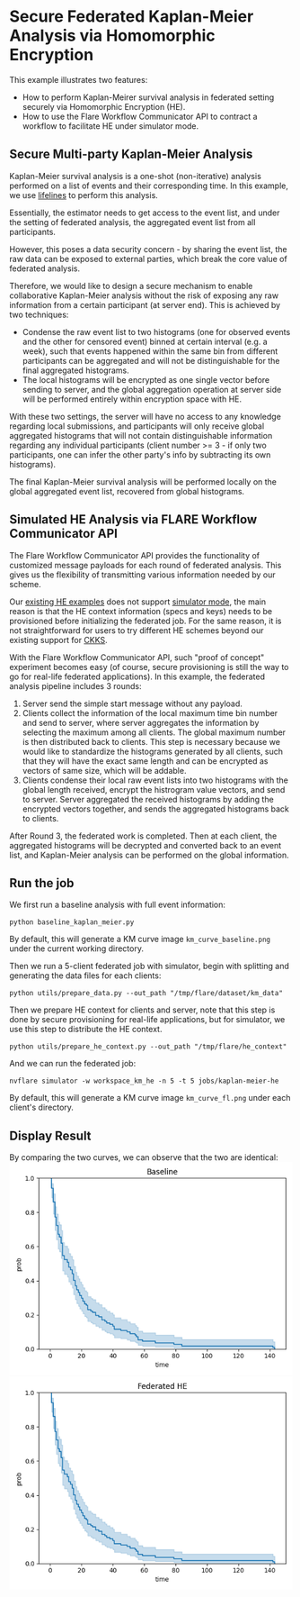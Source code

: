 # Secure Federated Kaplan-Meier Analysis via Homomorphic Encryption

This example illustrates two features:
* How to perform Kaplan-Meirer survival analysis in federated setting securely via Homomorphic Encryption (HE).
* How to use the Flare Workflow Communicator API to contract a workflow to facilitate HE under simulator mode.  

## Secure Multi-party Kaplan-Meier Analysis
Kaplan-Meier survival analysis is a one-shot (non-iterative) analysis performed on a list of events and their corresponding time. In this example, we use [lifelines](https://zenodo.org/records/10456828) to perform this analysis. 

Essentially, the estimator needs to get access to the event list, and under the setting of federated analysis, the aggregated event list from all participants.

However, this poses a data security concern - by sharing the event list, the raw data can be exposed to external parties, which break the core value of federated analysis.

Therefore, we would like to design a secure mechanism to enable collaborative Kaplan-Meier analysis without the risk of exposing any raw information from a certain participant (at server end). This is achieved by two techniques:

- Condense the raw event list to two histograms (one for observed events and the other for censored event) binned at certain interval (e.g. a week), such that events happened within the same bin from different participants can be aggregated and will not be distinguishable for the final aggregated histograms.
- The local histograms will be encrypted as one single vector before sending to server, and the global aggregation operation at server side will be performed entirely within encryption space with HE. 

With these two settings, the server will have no access to any knowledge regarding local submissions, and participants will only receive global aggregated histograms that will not contain distinguishable information regarding any individual participants (client number >= 3 - if only two participants, one can infer the other party's info by subtracting its own histograms).

The final Kaplan-Meier survival analysis will be performed locally on the global aggregated event list, recovered from global histograms.


## Simulated HE Analysis via FLARE Workflow Communicator API

The Flare Workflow Communicator API provides the functionality of customized message payloads for each round of federated analysis. This gives us the flexibility of transmitting various information needed by our scheme.

Our [existing HE examples](https://github.com/NVIDIA/NVFlare/tree/main/examples/advanced/cifar10/cifar10-real-world) does not support [simulator mode](https://nvflare.readthedocs.io/en/main/getting_started.html), the main reason is that the HE context information (specs and keys) needs to be provisioned before initializing the federated job. For the same reason, it is not straightforward for users to try different HE schemes beyond our existing support for [CKKS](https://github.com/NVIDIA/NVFlare/blob/main/nvflare/app_opt/he/model_encryptor.py).

With the Flare Workflow Communicator API, such "proof of concept" experiment becomes easy (of course, secure provisioning is still the way to go for real-life federated applications). In this example, the federated analysis pipeline includes 3 rounds:
1. Server send the simple start message without any payload. 
2. Clients collect the information of the local maximum time bin number and send to server, where server aggregates the information by selecting the maximum among all clients. The global maximum number is then distributed back to clients. This step is necessary because we would like to standardize the histograms generated by all clients, such that they will have the exact same length and can be encrypted as vectors of same size, which will be addable.
3. Clients condense their local raw event lists into two histograms with the global length received, encrypt the histrogram value vectors, and send to server. Server aggregated the received histograms by adding the encrypted vectors together, and sends the aggregated histograms back to clients.

After Round 3, the federated work is completed. Then at each client, the aggregated histograms will be decrypted and converted back to an event list, and Kaplan-Meier analysis can be performed on the global information.

## Run the job
We first run a baseline analysis with full event information:
```commandline
python baseline_kaplan_meier.py
```
By default, this will generate a KM curve image `km_curve_baseline.png` under the current working directory.

Then we run a 5-client federated job with simulator, begin with splitting and generating the data files for each clients:
```commandline
python utils/prepare_data.py --out_path "/tmp/flare/dataset/km_data"
```
Then we prepare HE context for clients and server, note that this step is done by secure provisioning for real-life applications, but for simulator, we use this step to distribute the HE context. 
```commandline
python utils/prepare_he_context.py --out_path "/tmp/flare/he_context"
```

And we can run the federated job:
```commandline
nvflare simulator -w workspace_km_he -n 5 -t 5 jobs/kaplan-meier-he
```
By default, this will generate a KM curve image `km_curve_fl.png` under each client's directory.

## Display Result

By comparing the two curves, we can observe that the two are identical:
![KM survival baseline](figs/km_curve_baseline.png)
![KM survival fl](figs/km_curve_fl.png)
